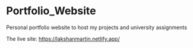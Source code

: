 # Portfolio_Website
Personal portfolio website to host my projects and university assignments

The live site: https://lakshanmartin.netlify.app/
